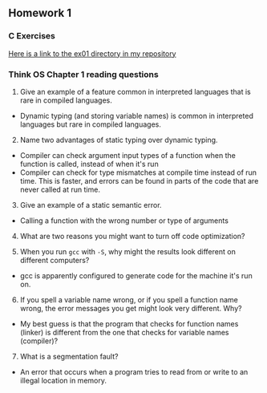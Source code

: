 ## Homework 1

### C Exercises

[Here is a link to the ex01 directory in my repository](https://github.com/leonjunwei/ExercisesInC/tree/master/exercises/ex01)

### Think OS Chapter 1 reading questions

1) Give an example of a feature common in interpreted languages that is rare in compiled languages.
  * Dynamic typing (and storing variable names) is common in interpreted languages but rare in compiled languages.

2) Name two advantages of static typing over dynamic typing.
  * Compiler can check argument input types of a function when the function is called, instead of when it's run
  * Compiler can check for type mismatches at compile time instead of run time. This is faster, and errors can be found in parts of the code that are never called at run time.
  
3) Give an example of a static semantic error.
  * Calling a function with the wrong number or type of arguments

4) What are two reasons you might want to turn off code optimization?

5) When you run `gcc` with `-S`, why might the results look different on different computers?
  * gcc is apparently configured to generate code for the machine it's run on.

6) If you spell a variable name wrong, or if you spell a function name wrong, the error messages 
you get might look very different.  Why?
 * My best guess is that the program that checks for function names (linker) is different from the one that checks for variable names (compiler)?
 
7) What is a segmentation fault?
 * An error that occurs when a program tries to read from or write to an illegal location in memory.
